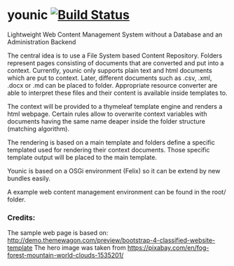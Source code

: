 # younic [![Build Status](https://travis-ci.org/escv/younic.svg?branch=master)](https://travis-ci.org/escv/younic)

Lightweight Web Content Management System without a Database and an Administration Backend

The central idea is to use a File System based Content Repository. Folders represent pages consisting of documents that are converted and put into a context.
Currently, younic only supports plain text and html documents which are put to context. Later, different documents such as .csv, .xml, .docx or .md can be placed to folder.
Appropriate resource converter are able to interpret these files and their content is available inside templates to.

The context will be provided to a thymeleaf template engine and renders a html webpage. Certain rules allow to overwrite context variables with documents having the same name deaper inside the folder structure (matching algorithm).

The rendering is based on a main template and folders define a specific templated used for rendering their context documents. Those specific template output will be placed to the main template.

Younic is based on a OSGi environment (Felix) so it can be extend by new bundles easily.

A example web content management environment can be found in the root/ folder.

### Credits:
The sample web page is based on: http://demo.themewagon.com/preview/bootstrap-4-classified-website-template
The hero image was taken from https://pixabay.com/en/fog-forest-mountain-world-clouds-1535201/
